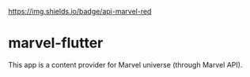 https://img.shields.io/badge/api-marvel-red

# marvel-flutter
This app is a content provider for Marvel universe (through Marvel API).
